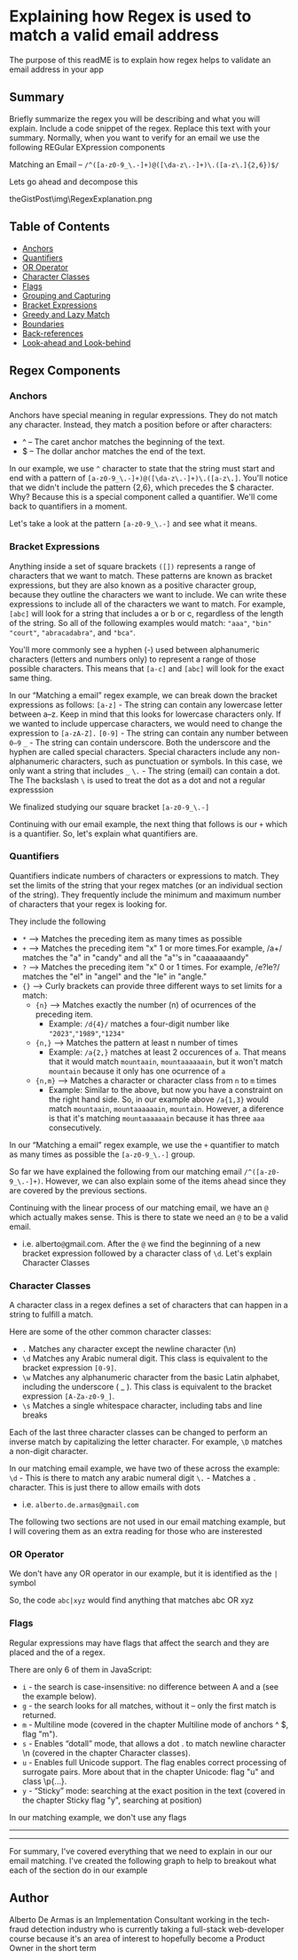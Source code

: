# Explaining how Regex is used to match a valid email address

The purpose of this readME is to explain how regex helps to validate an email address in your app

## Summary

Briefly summarize the regex you will be describing and what you will explain. Include a code snippet of the regex. Replace this text with your summary. Normally, when you want to verify for an email we use the following REGular EXpression components

Matching an Email – `/^([a-z0-9_\.-]+)@([\da-z\.-]+)\.([a-z\.]{2,6})$/`

Lets go ahead and decompose this

theGistPost\img\RegexExplanation.png

## Table of Contents

- [Anchors](#anchors)
- [Quantifiers](#quantifiers)
- [OR Operator](#or-operator)
- [Character Classes](#character-classes)
- [Flags](#flags)
- [Grouping and Capturing](#grouping-and-capturing)
- [Bracket Expressions](#bracket-expressions)
- [Greedy and Lazy Match](#greedy-and-lazy-match)
- [Boundaries](#boundaries)
- [Back-references](#back-references)
- [Look-ahead and Look-behind](#look-ahead-and-look-behind)

## Regex Components

### Anchors
Anchors have special meaning in regular expressions. They do not match any character. Instead, they match a position before or after characters:
* ^ – The caret anchor matches the beginning of the text.
* $ – The dollar anchor matches the end of the text.

In our example, we use `^` character to state that the string must start and end with a pattern of `[a-z0-9_\.-]+)@([\da-z\.-]+)\.([a-z\.]`. You'll notice that we didn't include the pattern {2,6}, which precedes the $ character. Why? Because this is a special component called a quantifier. We'll come back to quantifiers in a moment.

Let's take a look at the pattern `[a-z0-9_\.-]` and see what it means.

### Bracket Expressions
Anything inside a set of square brackets `([])` represents a range of characters that we want to match. These patterns are known as bracket expressions, but they are also known as a positive character group, because they outline the characters we want to include. We can write these expressions to include all of the characters we want to match. For example, `[abc]` will look for a string that includes a or b or c, regardless of the length of the string. So all of the following examples would match: `"aaa"`, `"bin"` `"court"`, `"abracadabra"`, and `"bca"`.

You'll more commonly see a hyphen (-) used between alphanumeric characters (letters and numbers only) to represent a range of those possible characters. This means that `[a-c]` and `[abc]` will look for the exact same thing.

In our “Matching a email” regex example, we can break down the bracket expressions as follows:
`[a-z]` - The string can contain any lowercase letter between a–z. Keep in mind that this looks for lowercase characters only. If we wanted to include uppercase characters, we would need to change the expression to `[a-zA-Z].`
`[0-9]` - The string can contain any number between `0–9`
`_` -  The string can contain underscore. Both the underscore and the hyphen are called special characters. Special characters include any non-alphanumeric characters, such as punctuation or symbols. In this case, we only want a string that includes `_`
`\.` - The string (email) can contain a dot. The The backslash `\` is used to treat the dot as a dot and not a regular expresssion

We finalized studying our square bracket `[a-z0-9_\.-]` 

Continuing with our email example, the next thing that follows is our `+` which is a quantifier. So, let's explain what quantifiers are.

### Quantifiers
Quantifiers indicate numbers of characters or expressions to match. They set the limits of the string that your regex matches (or an individual section of the string). They frequently include the minimum and maximum number of characters that your regex is looking for.

They include the following
* `*` --> Matches the preceding item as many times as possible
* `+` –-> Matches the preceding item "x" 1 or more times.For example, /a+/ matches the "a" in "candy" and all the "a"'s in "caaaaaaandy"
* `?` --> Matches the preceding item "x" 0 or 1 times. For example, /e?le?/ matches the "el" in "angel" and the "le" in "angle."
* `{}` --> Curly brackets can provide three different ways to set limits for a match:
    * `{n}` --> Matches exactly the number (n) of ocurrences of the preceding item.
       * Example: `/d{4}/` matches a four-digit number like `"2023"`,`"1989"`,`"1234"`
    * `{n,}` --> Matches the pattern at least n number of times
        * Example: `/a{2,}` matches at least 2 occurences of `a`. That means that it would match `mountaain`, `mountaaaaaain`, but it won't match `mountain` because it only has one ocurrence of `a`
    * `{n,m}` --> Matches a character or character class from `n` to `m` times
        * Example: Similar to the above, but now you have a constraint on the right hand side. So, in our example above `/a{1,3}` would match `mountaain`, `mountaaaaaain`, `mountain`. However, a diference is that it's matching `mountaaaaaain` because it has three `aaa` consecutively. 

In our “Matching a email” regex example, we use the `+` quantifier to match as many times as possible the `[a-z0-9_\.-]` group.

So far we have explained the following from our matching email `/^([a-z0-9_\.-]+)`. However, we can also explain some of the items ahead since they are covered by the previous sections.  

Continuing with the linear process of our matching email, we have an `@` which actually makes sense. This is there to state we need an `@` to be a valid email. 
* i.e. alberto`@`gmail.com. After the `@` we find the beginning of a new bracket expression followed by a character class of `\d`. Let's explain Character Classes

### Character Classes
A character class in a regex defines a set of characters that can happen in a string to fulfill a match.

Here are some of the other common character classes:
* `.` Matches any character except the newline character (\n)
* `\d` Matches any Arabic numeral digit. This class is equivalent to the bracket expression `[0-9]`.
* `\w` Matches any alphanumeric character from the basic Latin alphabet, including the underscore ( _ ). This class is equivalent to the bracket expression `[A-Za-z0-9_]`.
* `\s` Matches a single whitespace character, including tabs and line breaks

Each of the last three character classes can be changed to perform an inverse match by capitalizing the letter character. For example, `\D` matches a non-digit character.

In our matching email example, we have two of these across the example:
`\d` - This is there to match any arabic numeral digit
`\.` - Matches a `.` character. This is just there to allow emails with dots
* i.e. `alberto.de.armas@gmail.com`


The following two sections are not used in our email matching example, but I will covering them as an extra reading for those who are insterested

### OR Operator
We don't have any OR operator in our example, but it is identified as the `|` symbol 

So, the code `abc|xyz` would find anything that matches abc OR xyz

### Flags
Regular expressions may have flags that affect the search and they are placed and the of a regex.

There are only 6 of them in JavaScript:
* `i` - the search is case-insensitive: no difference between A and a (see the example below).
* `g` - the search looks for all matches, without it – only the first match is returned.
* `m` - Multiline mode (covered in the chapter Multiline mode of anchors ^ $, flag "m").
* `s` - Enables “dotall” mode, that allows a dot . to match newline character \n (covered in the chapter Character classes).
* `u` - Enables full Unicode support. The flag enables correct processing of surrogate pairs. More about that in the chapter Unicode: flag "u" and class \p{...}.
* `y` - “Sticky” mode: searching at the exact position in the text (covered in the chapter Sticky flag "y", searching at position)

In our matching example, we don't use any flags

---
---
For summary, I've covered everything that we need to explain in our our email matching. I've created the following graph to help to breakout what each of the section do in our example 

## Author
Alberto De Armas is an Implementation Consultant working in the tech-fraud detection industry who is currently taking a full-stack web-developer course because it's an area of interest to hopefully become a Product Owner in the short term
